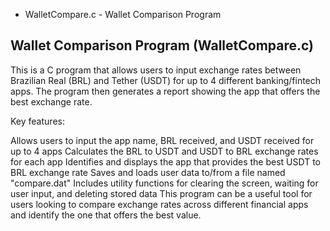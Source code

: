 * WalletCompare.c - Wallet Comparison Program

## Wallet Comparison Program (WalletCompare.c)

This is a C program that allows users to input exchange rates between Brazilian Real (BRL) and Tether (USDT) for up to 4 different banking/fintech apps. The program then generates a report showing the app that offers the best exchange rate.

Key features:

Allows users to input the app name, BRL received, and USDT received for up to 4 apps
Calculates the BRL to USDT and USDT to BRL exchange rates for each app
Identifies and displays the app that provides the best USDT to BRL exchange rate
Saves and loads user data to/from a file named "compare.dat"
Includes utility functions for clearing the screen, waiting for user input, and deleting stored data
This program can be a useful tool for users looking to compare exchange rates across different financial apps and identify the one that offers the best value.
